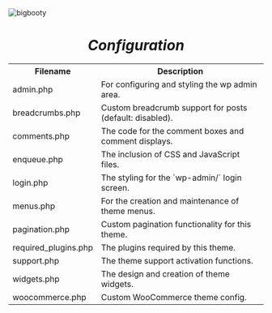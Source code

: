 <img src="http://pjhampton.com/bigbooty/banner.png" alt="bigbooty">

<h1 align="center"><i>Configuration</i></h1>

<table>
    <tr>
        <th>Filename</th>
        <th>Description</th>
    </tr>
    <tr>
        <td>admin.php</td>
        <td>For configuring and styling the wp admin area.</td>
    </tr>
    <tr>
        <td>breadcrumbs.php</td>
        <td>Custom breadcrumb support for posts (default: disabled).</td>
    </tr>
    <tr>
        <td>comments.php</td>
        <td>The code for the comment boxes and comment displays.</td>
    </tr>
    <tr>
        <td>enqueue.php</td>
        <td>The inclusion of CSS and JavaScript files.</td>
    </tr>
    <tr>
        <td>login.php</td>
        <td>The styling for the `wp-admin/` login screen.</td>
    </tr>
    <tr>
        <td>menus.php</td>
        <td>For the creation and maintenance of theme menus.</td>
    </tr>
    <tr>
        <td>pagination.php</td>
        <td>Custom pagination functionality for this theme.</td>
    </tr>
    <tr>
        <td>required_plugins.php</td>
        <td>The plugins required by this theme.</td>
    </tr>
    <tr>
        <td>support.php</td>
        <td>The theme support activation functions.</td>
    </tr>
    <tr>
        <td>widgets.php</td>
        <td>The design and creation of theme widgets.</td>
    </tr>
    <tr>
        <td>woocommerce.php</td>
        <td>Custom WooCommerce theme config.</td>
    </tr>
</table>
